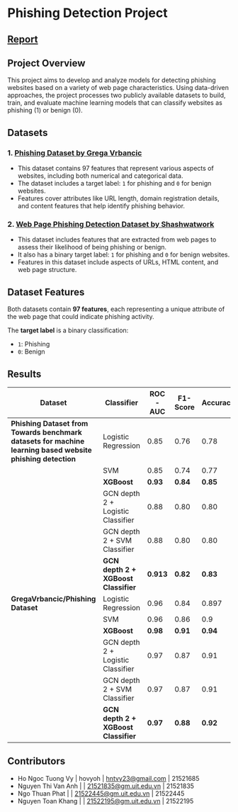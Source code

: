 # Phishing Detection Project

## [Report](report.com)

## Project Overview
This project aims to develop and analyze models for detecting phishing websites based on a variety of web page characteristics. Using data-driven approaches, the project processes two publicly available datasets to build, train, and evaluate machine learning models that can classify websites as phishing (1) or benign (0).

## Datasets

### 1. [Phishing Dataset by Grega Vrbancic](https://github.com/GregaVrbancic/Phishing-Dataset)
   - This dataset contains 97 features that represent various aspects of websites, including both numerical and categorical data.
   - The dataset includes a target label: `1` for phishing and `0` for benign websites.
   - Features cover attributes like URL length, domain registration details, and content features that help identify phishing behavior.

### 2. [Web Page Phishing Detection Dataset by Shashwatwork](https://www.kaggle.com/datasets/shashwatwork/web-page-phishing-detection-dataset)
   - This dataset includes features that are extracted from web pages to assess their likelihood of being phishing or benign.
   - It also has a binary target label: `1` for phishing and `0` for benign websites.
   - Features in this dataset include aspects of URLs, HTML content, and web page structure.

## Dataset Features
Both datasets contain **97 features**, each representing a unique attribute of the web page that could indicate phishing activity.

The **target label** is a binary classification:
- `1`: Phishing
- `0`: Benign

## Results

| Dataset                                           | Classifier                           | ROC - AUC | F1-Score | Accuracy | AIC     | BIC     |
|---------------------------------------------------|--------------------------------------|-----------|----------|----------|---------|---------|
| **Phishing Dataset from Towards benchmark datasets for machine learning based website phishing detection** | Logistic Regression                  | 0.85      | 0.76     | 0.78     | 1694.57 | 1890.67 |
|                                                   | SVM                                  | 0.85      | 0.74     | 0.77     | 12454.74| 41956.60|
|                                                   | **XGBoost**                              | **0.93**      | **0.84**     | **0.85**     | **1206.12** | **1402.22** |
|                                                   | GCN depth 2 + Logistic Classifier    | 0.88      | 0.80     | 0.80     | 1595.29 | 1949.36 |
|                                                   | GCN depth 2 + SVM Classifier         | 0.88      | 0.80     | 0.80     | 10524.69| 35173.12|
|                                                   | **GCN depth 2 + XGBoost Classifier**     | **0.913**     | **0.82**     | **0.83**     | **1426.12** | **1780.19** |
| **GregaVrbancic/Phishing Dataset**                | Logistic Regression                  | 0.96      | 0.84     | 0.897    | 7082.94 | 6813.1  |
|                                                   | SVM                                  | 0.96      | 0.86     | 0.9      | 6847.78 | 7110.12 |
|                                                   | **XGBoost**                              | **0.98**      | **0.91**     | **0.94**     | **4274.08** | **4536.42** |
|                                                   | GCN depth 2 + Logistic Classifier    | 0.97      | 0.87     | 0.91     | 5779.43 | 6266.63 |
|                                                   | GCN depth 2 + SVM Classifier         | 0.97      | 0.87     | 0.91     | 6046.63 | 6526.33 |
|                                                   | **GCN depth 2 + XGBoost Classifier**     | **0.97**      | **0.88**     | **0.92**     | **5239.03** | **5725.23** |

## Contributors
- Ho Ngoc Tuong Vy | hovyoh |  hntvy23@gmail.com | 21521685
- Nguyen Thi Van Anh |  | 21521835@gm.uit.edu.vn | 21521835
- Ngo Thuan Phat |  | 21522445@gm.uit.edu.vn | 21522445
- Nguyen Toan Khang |  | 21522195@gm.uit.edu.vn | 21522195
